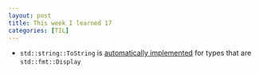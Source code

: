 ```yaml
---
layout: post
title: This week I learned 17
categories: [TIL]
---
```


- `std::string::ToString` is [automatically implemented][docs-ToString] for types that are
  `std::fmt::Display`

[docs-ToString]: https://doc.rust-lang.org/std/string/trait.ToString.html
